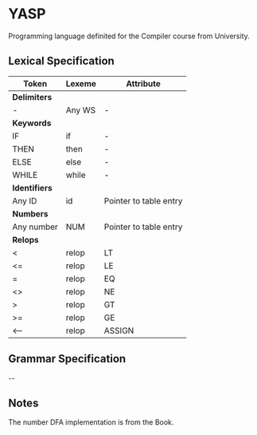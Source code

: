 # YASP

Programming language definited for the Compiler course from University.

## Lexical Specification

|Token |Lexeme|Attribute|
|------|------|---------|
|**Delimiters**|
|*-*|Any WS|-|
|**Keywords**|
|IF|if|-|
|THEN|then|-|
|ELSE|else|-|
|WHILE|while|-|
|**Identifiers**|
|Any ID|id|Pointer to table entry|
|**Numbers**|
|Any number|NUM|Pointer to table entry|
|**Relops**|
|<|relop|LT|
|<=|relop|LE|
|=|relop|EQ|
|<>|relop|NE|
|>|relop|GT|
|>=|relop|GE|
|<--|relop|ASSIGN|

## Grammar Specification

--

## Notes
The number DFA implementation is from the Book.